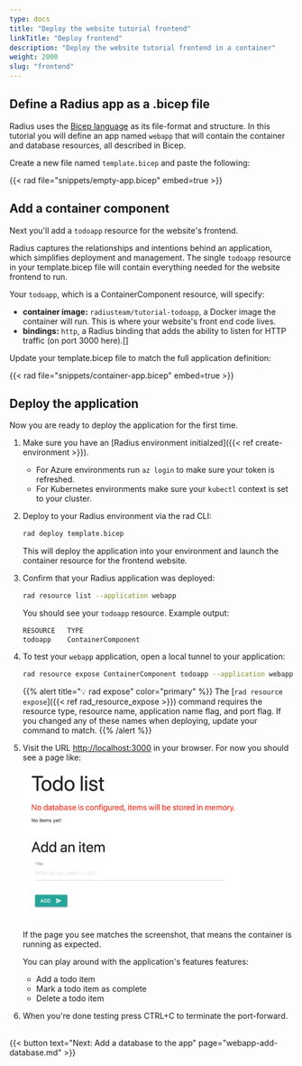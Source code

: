 ```yaml
---
type: docs
title: "Deploy the website tutorial frontend"
linkTitle: "Deploy frontend"
description: "Deploy the website tutorial frontend in a container"
weight: 2000
slug: "frontend"
---
```


## Define a Radius app as a .bicep file

Radius uses the [Bicep language](https://docs.microsoft.com/en-us/azure/azure-resource-manager/templates/bicep-overview) as its file-format and structure. In this tutorial you will define an app named `webapp` that will contain the container and database resources, all described in Bicep.

Create a new file named `template.bicep` and paste the following:

{{< rad file="snippets/empty-app.bicep" embed=true >}}

## Add a container component

Next you'll add a `todoapp` resource for the website's frontend.

Radius captures the relationships and intentions behind an application, which simplifies deployment and management. The single `todoapp` resource in your template.bicep file will contain everything needed for the website frontend to run.

Your `todoapp`, which is a ContainerComponent resource, will specify:
- **container image:** `radiusteam/tutorial-todoapp`, a Docker image the container will run. This is where your website's front end code lives.
- **bindings:** `http`, a Radius binding that adds the ability to listen for HTTP traffic (on port 3000 here).[]

Update your template.bicep file to match the full application definition:

{{< rad file="snippets/container-app.bicep" embed=true >}}

## Deploy the application

Now you are ready to deploy the application for the first time.

1. Make sure you have an [Radius environment initialzed]({{< ref create-environment >}}).
   - For Azure environments run `az login` to make sure your token is refreshed.
   - For Kubernetes environments make sure your `kubectl`  context is set to your cluster.

2. Deploy to your Radius environment via the rad CLI:

   ```sh
   rad deploy template.bicep
   ```

   This will deploy the application into your environment and launch the container resource for the frontend website.

3. Confirm that your Radius application was deployed:

   ```sh
   rad resource list --application webapp
   ```

   You should see your `todoapp` resource. Example output:
   ```
   RESOURCE   TYPE
   todoapp    ContainerComponent
   ```

4. To test your `webapp` application, open a local tunnel to your application:

   ```sh
   rad resource expose ContainerComponent todoapp --application webapp --port 3000
   ```

   {{% alert title="💡 rad expose" color="primary" %}}
   The [`rad resource expose`]({{< ref rad_resource_expose >}}) command requires the resource type, resource name, application name flag, and port flag. If you changed any of these names when deploying, update your command to match.
   {{% /alert %}}

5. Visit the URL [http://localhost:3000](http://localhost:3000) in your browser. For now you should see a page like:

   <img src="todoapp-nodb.png" width="400" alt="screenshot of the todo application with no database">

   If the page you see matches the screenshot, that means the container is running as expected.

   You can play around with the application's features features:
   - Add a todo item
   - Mark a todo item as complete
   - Delete a todo item

6. When you're done testing press CTRL+C to terminate the port-forward.

<br>{{< button text="Next: Add a database to the app" page="webapp-add-database.md" >}}
